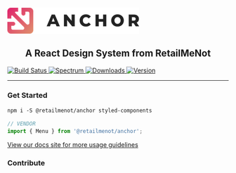 ![Anchor Logo](https://github.com/RetailMeNot/anchor/blob/master/assets/anchor_logo_300px.png)

<h2 align="center">A React Design System from RetailMeNot</h2>

<a href="https://travis-ci.org/RetailMeNot/anchor">
    <img alt="Build Satus" src="https://api.travis-ci.org/RetailMeNot/anchor.svg?branch=master">
</a>
<a href="https://spectrum.chat/retailmenot">
    <img alt="Spectrum" src="https://img.shields.io/badge/spectrum-online-green.svg">
</a>
<a href="https://www.npmjs.com/package/@retailmenot/anchor">
    <img alt="Downloads" src="https://img.shields.io/npm/dw/@retailmenot/anchor.svg?color=DF8A6C">
</a>
<a href="https://www.npmjs.com/package/@retailmenot/anchor">
    <img alt="Version" src="https://img.shields.io/npm/v/@retailmenot/anchor.svg?color=DF266C">
</a>

----

### Get Started

```ssh
npm i -S @retailmenot/anchor styled-components
```

```typescript jsx
// VENDOR
import { Menu } from '@retailmenot/anchor';
```

[View our docs site for more usage guidelines](https://retailmenot.design/)

### Contribute

